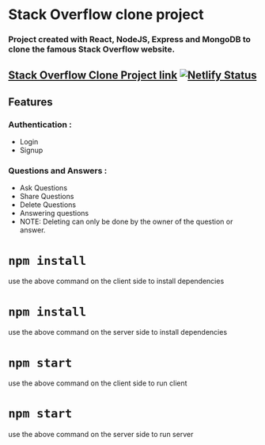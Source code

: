 # Stack Overflow clone project

### Project created with React, NodeJS, Express and MongoDB to clone the famous Stack Overflow website.

## [Stack Overflow Clone Project link](https://stack-overflow-clone-app.netlify.app) [![Netlify Status](https://api.netlify.com/api/v1/badges/e4fa5e73-1738-4be5-9d47-7528e30ca0fe/deploy-status)](https://app.netlify.com/sites/stack-overflow-clone-app/deploys)

## Features 
### Authentication :
- Login
- Signup

### Questions and Answers :
- Ask Questions
- Share Questions
- Delete Questions
- Answering questions
- NOTE: Deleting can only be done by the owner of the question or answer.


# `npm install`
use the above command on the client side to install dependencies

# `npm install`
use the above command on the server side to install dependencies

# `npm start`
use the above command on the client side to run client

# `npm start`
use the above command on the server side to run server
